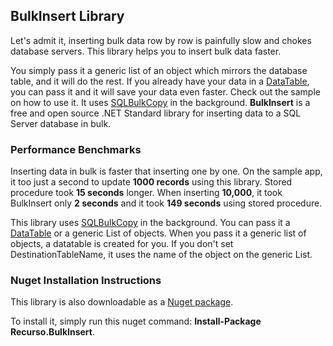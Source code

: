 ## BulkInsert Library

Let's admit it, inserting bulk data row by row is painfully slow and chokes database servers. This library helps you to insert bulk data faster. 

You simply pass it a generic list of an object which mirrors the database table, and it will do the rest. If you already have your data in a [DataTable](https://docs.microsoft.com/en-us/dotnet/api/system.data.datatable?view=netstandard-2.1), you can pass it and it will save your data even faster. Check out the sample on how to use it. It uses [SQLBulkCopy](https://docs.microsoft.com/en-us/dotnet/api/system.data.sqlclient.sqlbulkcopy?view=netstandard-2.1 "SqlBulkCOpy") in the background. **BulkInsert** is a free and open source .NET Standard library for inserting data to a SQL Server database in bulk. 

### Performance Benchmarks

Inserting data in bulk is faster that inserting one by one. On the sample app, it too just a second to update **1000 records** using this library. Stored procedure took **15 seconds** longer. When inserting **10,000**, it took BulkInsert only **2 seconds** and it took **149 seconds** using stored procedure. 

This library uses [SQLBulkCopy](https://docs.microsoft.com/en-us/dotnet/api/system.data.sqlclient.sqlbulkcopy?view=netstandard-2.1 "SqlBulkCOpy") in the background. You can pass it a [DataTable](https://docs.microsoft.com/en-us/dotnet/api/system.data.datatable?view=netstandard-2.1) or a generic List of objects. When you pass it a generic list of objects, a datatable is created for you. If you don't set DestinationTableName, it uses the name of the object on the generic List.

### Nuget Installation Instructions

This library is also downloadable as a [Nuget package](https://www.nuget.org/packages/Recurso.BulkInsert).

To install it, simply run this nuget command: **Install-Package Recurso.BulkInsert**.
